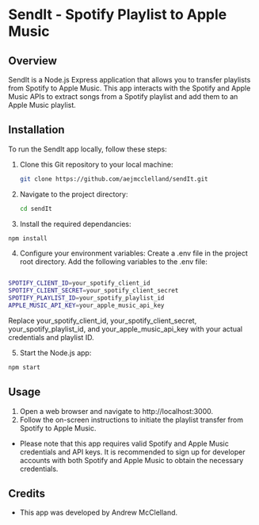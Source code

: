 # SendIt - Spotify Playlist to Apple Music 

## Overview

SendIt is a Node.js Express application that allows you to transfer playlists from Spotify to Apple Music. This app interacts with the Spotify and Apple Music APIs to extract songs from a Spotify playlist and add them to an Apple Music playlist.

## Installation

To run the SendIt app locally, follow these steps:

1. Clone this Git repository to your local machine:

   ```bash
   git clone https://github.com/aejmcclelland/sendIt.git

2. Navigate to the project directory:

    ```bash
    cd sendIt

3. Install the required dependancies:

```bash
npm install
```
4. Configure your environment variables:
Create a .env file in the project root directory.
Add the following variables to the .env file:

```bash

SPOTIFY_CLIENT_ID=your_spotify_client_id
SPOTIFY_CLIENT_SECRET=your_spotify_client_secret
SPOTIFY_PLAYLIST_ID=your_spotify_playlist_id
APPLE_MUSIC_API_KEY=your_apple_music_api_key
```

Replace your_spotify_client_id, your_spotify_client_secret, your_spotify_playlist_id, and your_apple_music_api_key with your actual credentials and playlist ID.

5. Start the Node.js app:

```bash
npm start
```
## Usage

1. Open a web browser and navigate to http://localhost:3000.
2. Follow the on-screen instructions to initiate the playlist transfer from Spotify to Apple Music.

 - Please note that this app requires valid Spotify and Apple Music credentials and API keys. It is recommended to sign up for developer accounts with both Spotify and Apple Music to obtain the necessary credentials.

## Credits

 - This app was developed by Andrew McClelland.
